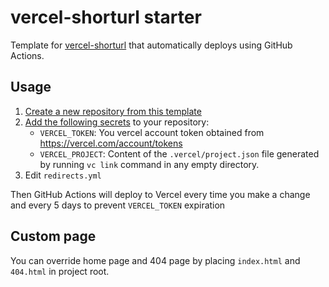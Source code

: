 # vercel-shorturl starter

Template for [vercel-shorturl](https://github.com/ThewApp/vercel-shorturl) that automatically deploys using GitHub Actions.

## Usage

1. [Create a new repository from this template](https://github.com/ThewApp/vercel-shorturl-starter/generate)
1. [Add the following secrets](https://docs.github.com/en/actions/configuring-and-managing-workflows/creating-and-storing-encrypted-secrets#creating-encrypted-secrets-for-a-repository) to your repository:
   - `VERCEL_TOKEN`: You vercel account token obtained from https://vercel.com/account/tokens
   - `VERCEL_PROJECT`: Content of the `.vercel/project.json` file generated by running `vc link` command in any empty directory.
1. Edit `redirects.yml`

Then GitHub Actions will deploy to Vercel every time you make a change and every 5 days to prevent `VERCEL_TOKEN` expiration

## Custom page

You can override home page and 404 page by placing `index.html` and `404.html` in project root.
